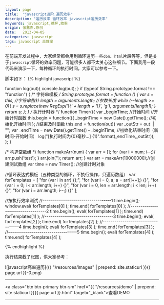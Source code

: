 ```yaml
---
layout: page
title:  "javascript进阶.遍历效率"
description: "遍历效率 循环效率 javascript遍历效率"
keywords: javascript,循环,效率
origin: 张嘉杰.原创
date:   2013-04-05
categories: javascript
tags: javascript 高效率
---
```

在前端开发过程中，大家经常都会用到循环遍历一些`dom`、`html`片段等等，但是关于`javascript`循环的效率问题，可能很多人都不太关心这些细节。下面我用一段代码来演示一下，每种循环的执行时间。大家可以参考一下。  
<!--more-->

脚本如下：
{% highlight javascript %}

function log(out){ console.log(out);  }
if (typeof String.prototype.format !== "function") {
    /* 字符串模板 */
    String.prototype.format = function () {
        var s = this, //字符串指针
            length = arguments.length; //参数长度
        while (--length >= 0){
            s = s.replace(new RegExp('\\{' + length + '\\}', 'g'), arguments[length]);
        }
        return s;
    };
}
/* 执行计时器 */
function Timer(){
    var _beginTime; //开始时间
    //开始计时函数
    this.begin = function(){
        _beginTime = new Date().getTime(); //初始化开始时间
    };
    //结束及时函数
    this.end = function(out){
        var _outStr = out || "";
        var _endTime = new Date().getTime() - _beginTime; //初始化结束时间（新时间-开始时间）
        log("[执行时间为{0}毫秒...] {1}".format(_endTime,_outStr));
    };
}

/* 构造空数组 */
function makeArr(num) {
    var arr = [];
    for (var i = num; i--;){
        arr.push('test');
    }
    arr.join('');
    return arr;
}
var arr = makeArr(10000000);//创建测试数组
var time = new Timer(); //创建计时对象

//循环表达式模板（五种类型的循环，不执行操作，只遍历数组）
var forTemplates = [
    "for (var i in arr) {};",
    "for (var i = 0, a; a = arr[i++];) {}",
    "for (var i = 0; i < arr.length; i++) {}",
    "for (var i = 0, len = arr.length; i < len; i++) {}",
    "for (var i = arr.length; i--;) {}"
];

//按执行效率测试
//-----------------------------------1
time.begin();
window.eval( forTemplates[0] );
time.end( forTemplates[0] );
//-----------------------------------2
time.begin();
eval( forTemplates[1] );
time.end( forTemplates[1] );
//-----------------------------------3
time.begin();
eval( forTemplates[2] );
time.end( forTemplates[2] );
//-----------------------------------4
time.begin();
eval( forTemplates[3] );
time.end( forTemplates[3] );
//-----------------------------------5
time.begin();
eval( forTemplates[4] );
time.end( forTemplates[4] );

{% endhighlight %}

执行结果截了张图，供大家参考： 

![javascript高率遍历]({{ "/resources/images" | prepend: site.staticurl }}{{ page.url }}-0.png)  

-----------------------

<a class="btn btn-primary btn-sm" href="{{ "/resources/demo" | prepend: site.staticurl }}{{ page.url }}.html" target="_blank">查看DEMO</a> 

-----------------------

